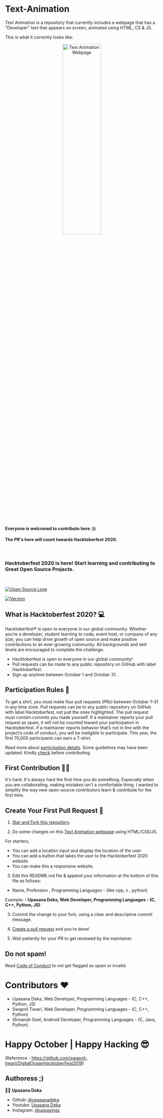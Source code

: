 # Text-Animation
Text Animation is a repository that currently includes a webpage that has a "Developer" text that appears on screen, animated using HTML, CS & JS.

This is what it currently looks like:
<p align="center">
  <a href="https://upasanadeka.github.io/Text-Animation/"><img src="https://github.com/upasanadeka/Text-Animation/blob/master/Hnet.com-image.gif" alt="Text Animation Webpage" width=50% height=40%></a>
</p>

#### Everyone is welcomed to contribute here :)) 
#### The PR's here will count towards Hacktoberfest 2020.
</br>

### Hacktoberfest 2020 is here! Start learning and contributing to Great Open Source Projects.
</br>

﻿[![Open Source Love](https://badges.frapsoft.com/os/v1/open-source.svg?v=103)](https://github.com/ellerbrock/open-source-badges/)
<p>
  <a href="https://github.com/upasanadeka/Text-Animation">
    <img alt="Version" src="https://img.shields.io/github/hacktoberfest/2020/upasanadeka/Text-Animation?color=blue&style=for-the-badge">
  </a>
<p>

## What is Hacktoberfest 2020? 💻

Hacktoberfest® is open to everyone in our global community. Whether you’re a developer, student learning to code, event host, or company of any size, you can help drive growth of open source and make positive contributions to an ever-growing community. All backgrounds and skill levels are encouraged to complete the challenge.

- Hacktoberfest is open to everyone in our global community!
- Pull requests can be made to any public repository on GitHub with label Hacktoberfest.
- Sign up anytime between October 1 and October 31.

## Participation Rules 👀

To get a shirt, you must make four pull requests (PRs) between October 1–31 in any time zone. Pull requests can be to any public repository on GitHub with label Hacktoberfest, not just the ones highlighted. The pull request must contain commits you made yourself. If a maintainer reports your pull request as spam, it will not be counted toward your participation in Hacktoberfest. If a maintainer reports behavior that’s not in line with the project’s code of conduct, you will be ineligible to participate. This year, the first 70,000 participants can earn a T-shirt.

Read more about [participation details](https://hacktoberfest.digitalocean.com/details). Some guidelines may have been updated. Kindly [check](https://hacktoberfest.digitalocean.com/details) before contributing.

## First Contribution 🤝🏻

It's hard. It's always hard the first time you do something. Especially when you are collaborating, making mistakes isn't a comfortable thing. I wanted to simplify the way new open-source contributors learn & contribute for the first time.

## Create Your First Pull Request 🔗

1. [Star and Fork this repository](https://help.github.com/articles/fork-a-repo/).

2. Do some changes on this [Text Animation webpage](https://upasanadeka.github.io/Text-Animation/) using HTML/CSS/JS.

For starters,

- You can add a location input and display the location of the user
- You can add a button that takes the user to the Hacktoberfest 2020 website
- You can make this a responsive website.

3. Edit this README.md file & append your information at the bottom of this file as follows:

- Name, Profession , Programming Languages - (like cpp, c , python)

Example: <b>\- Upasana Deka, Web Developer, Programming Languages - (C, C++, Python, JS)  </b>

3. Commit the change to your fork, using a clear and descriptive commit message.

4. [Create a pull request](https://help.github.com/articles/creating-a-pull-request-from-a-fork/) and you're done!

5. Wait patiently for your PR to get reviewed by the maintainer.
</b>

## Do not spam!
Read [Code of Conduct](https://github.com/upasanadeka/Text-Animation/blob/master/CodeOfConduct.md) to not get flagged as spam or invalid.

# Contributors :heart:
-  Upasana Deka, Web Developer, Programming Languages - (C, C++, Python, JS)
-  Swapnil Tiwari, Web Developer, Programming Languages - (C, C++, Python)
-  Shivansh Goel, Android Developer, Programming Languages - (C, Java, Python)

# Happy October | Happy Hacking :sunglasses:

(Reference - https://github.com/swapnil-tiwari/DigitalOceanHacktoberFest2019)


## Authoress ;)

👩🏻 **Upasana Deka**

* Github: [@upasanadeka](https://github.com/upasanadeka)
* Youtube: [Upasana Deka](https://youtube.com/upasanadeka)
* Instagram: [@uppasings](https://instagram.com/uppasings)
